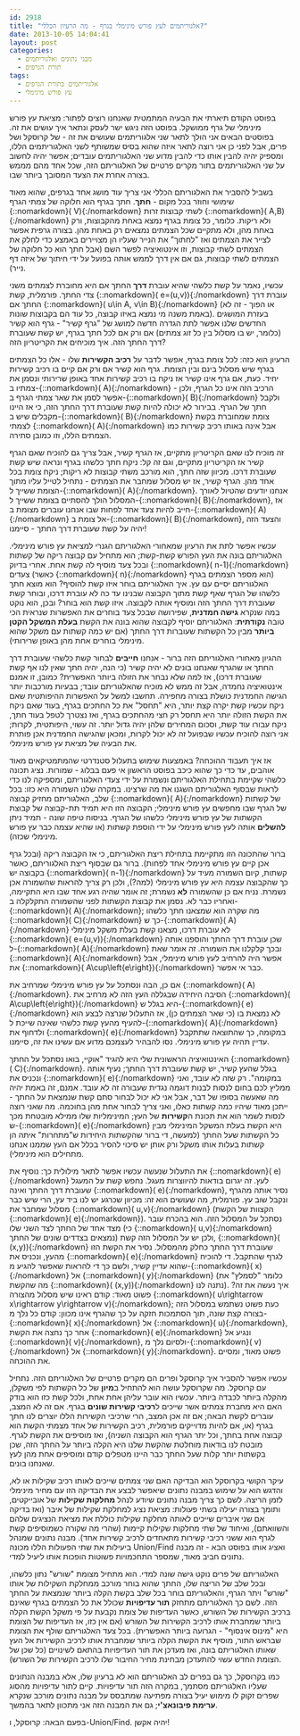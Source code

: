 ```yaml
---
id: 2918
title: "אלגוריתמים לעץ פורש מינימלי בגרף - מה הרעיון הכללי?"
date: 2013-10-05 14:04:41
layout: post
categories: 
  - מבני נתונים ואלגוריתמים
  - תורת הגרפים
tags: 
  - אלגוריתמים בתורת הגרפים
  - עץ פורש מינימלי
---
```

בפוסט הקודם תיארתי את הבעיה המתמטית שאנחנו רוצים לפתור: מציאת עץ פורש מינימלי של גרף ממושקל. בפוסט הזה ניגש ישר לעסק ונתאר איך עושים את זה. בפוסטים הבאים אני הולך לתאר שני אלגוריתמים שעושים את זה - של קרוסקל ושל פרים, אבל לפני כן אני רוצה לתאר איזה שהוא בסיס שמשותף לשני האלגוריתמים הללו, ומספיק יהיה להבין אותו כדי להבין מדוע שני האלגוריתמים עובדים; אפשר יהיה לחשוב על שני האלגוריתמים בתור מקרים פרטיים של האלגוריתם הזה, שכל אחד מהם מממש בצורה אחרת את הצעד המסובך ביותר שבו.

בשביל להסביר את האלגוריתם הכללי אני צריך עוד מושג אחד בגרפים, שהוא מאוד שימושי וחוזר בכל מקום - <strong>חתך</strong>. חתך בגרף הוא חלוקה של צמתי הגרף {::nomarkdown}\( V\){:/nomarkdown} לשתי קבוצות זרות {::nomarkdown}\( A,B\){:/nomarkdown} ולא ריקות. כלומר, כל צומת בגרף נמצא באחת מהקבוצות, ורק באחת מהן, ולא מתקיים שכל הצמתים נמצאים רק באחת מהן. בצורה גרפית אפשר לצייר את הצמתים ואז "לחתוך" את הנייר שעליו הן מצויירים באמצע כדי לחלק את הצמתים לשתי קבוצות, וזו אינטואיציה לפשר השם (אבל חתך הוא כל חלוקה של הצמתים לשתי קבוצות, גם אם אין דרך לממש אותה בפועל על ידי חיתוך של איזה דף נייר).

עכשיו, נאמר על קשת כלשהי שהיא עוברת <strong>דרך</strong> החתך אם היא מחוברת לצמתים משני צדי החתך. פורמלית, קשת {::nomarkdown}\( e=(u,v)\){:/nomarkdown} עוברת דרך החתך אם {::nomarkdown}\( u\in A, v\in B\){:/nomarkdown} (או הפוך - זה לא באמת משנה מי נמצא באיזו קבוצה, כל עוד הם בקבוצות שונות). בעזרת המושגים החדשים שלנו אפשר לתת הגדרה חדשה למושג של "גרף קשיר" - גרף הוא קשיר (כלומר, יש בו מסלול בין כל זוג צמתים) אם ורק אם לכל חתך בגרף, יש קשת שעוברת דרך החתך הזה. איך מוכיחים את הקריטריון הזה?

הרעיון הוא כזה: לכל צומת בגרף, אפשר לדבר על <strong>רכיב הקשירות</strong> שלו - אלו כל הצמתים בגרף שיש מסלול בינם ובין הצומת. גרף הוא קשיר אם ורק אם קיים בו רכיב קשירות יחיד. כעת, אם גרף אינו קשיר אז ניקח בו רכיב קשירות אחד באופן שרירותי ונסמן את צמתיו ב-{::nomarkdown}\( A\){:/nomarkdown} - הרכיב הזה אינו כל הגרף, ולכן אפשר לסמן את שאר צמתי הגרף ב-{::nomarkdown}\( B\){:/nomarkdown} ולקבל חתך של הגרף. בבירור לא יכולה להיות קשת שעוברת דרך החתך הזה, כי אז היינו מקבלים שיש ב-{::nomarkdown}\( B\){:/nomarkdown} צומת שמחוברת בקשת לצמתי {::nomarkdown}\( A\){:/nomarkdown} אבל אינה באותו רכיב קשירות כמו הצמתים הללו, וזו כמובן סתירה.

זה מוכיח לנו שאם הקריטריון מתקיים, אז הגרף קשיר, אבל צריך גם להוכיח שאם הגרף קשיר אז הקריטריון מתקיים, וגם זה קל: ניקח חתך כלשהו בגרף ונראה שיש קשת שעוברת דרכו. מכיוון שזה חתך, הוא מורכב משתי קבוצות לא ריקות; ניקח צומת בכל אחד מהן. הגרף קשיר, אז יש מסלול שמחבר את הצמתים - נתחיל לטייל עליו מתוך הצומת ששייך ל-{::nomarkdown}\( A\){:/nomarkdown}. אנחנו יודעים שהטיול לאורך המסלול הולך להסתיים בצומת ששייך ל-{::nomarkdown}\( B\){:/nomarkdown}, אז חייב להיות צעד אחד לפחות שבו אנחנו עוברים מצומת ב-{::nomarkdown}\( A\){:/nomarkdown} אל צומת ב-{::nomarkdown}\( B\){:/nomarkdown}, והצעד הזה יהיה על קשת שעוברת דרך החתך - סיימנו!

עכשיו אפשר לתת את הרעיון שמאחורי האלגוריתם הגנרי למציאת עץ פורש מינימלי. האלגוריתם בונה את העץ הפורש קשת-קשת; הוא מתחיל עם קבוצה ריקה של קשתות ובכל צעד מוסיף לה קשת אחת. אחרי בדיוק {::nomarkdown}\( n-1\){:/nomarkdown} צעדים (כאשר {::nomarkdown}\( n\){:/nomarkdown} הוא מספר הצמתים בגרף) האלגוריתם יסיים עם עץ. איך האלגוריתם בוחר איזו קשת להוסיף? הוא מוצא חתך כלשהו של הגרף שאף קשת מתוך הקבוצה שבנינו עד כה לא עוברת דרכו, ובוחר קשת שעוברת דרך החתך הזה ומוסיף אותה לקבוצה. איזו קשת הוא בוחר? ובכן, הוא נוקט במה שנקרא <strong>גישה חמדנית</strong>, שפירושה שבכל צעד בוחרים את האפשרות שנראית הכי טובה <strong>נקודתית</strong>: האלגוריתם יוסיף לקבוצה שהוא בונה את הקשת <strong>בעלת המשקל הקטן ביותר</strong> מבין כל הקשתות שעוברות דרך החתך (אם יש כמה קשתות עם משקל שהוא מינימלי בוחרים אחת מהן באופן שרירותי).

ההגיון מאחורי האלגוריתם הזה ברור - אנחנו <strong>חייבים</strong> לבחור קשת כלשהי שעוברת דרך החתך או שהגרף שאנחנו בונים לא יהיה קשיר (כי הנה, יהיה חתך שאין לנו אף קשת שעוברת דרכו), אז למה שלא נבחר את הזולה ביותר האפשרית? כמובן, זו אמנם אינטואיציה נחמדה, אבל זה ממש לא מוכיח שהאלגוריתם עובד; בבעיות מורכבות יותר הגישה החמדנית כושלת בצורה מחפירה. תחשבו למשל על האפשרות ההיפותטית שאם ניקח עכשיו קשת יקרה קצת יותר, היא "תחסל" את כל החתכים בגרף, בעוד שאם ניקח את הקשת הזולה יותר היא תחסל רק חצי מהחתכים בגרף, ואז נצטרך לטפל בעוד חתך, ניקח עבורו עוד קשת, וסכום המחירים שלהן יהיה גדול יותר. זה עשוי, היפותטית, לקרות; אני רוצה להוכיח עכשיו שבפועל זה לא יכול לקרות, ומכאן שהגישה החמדנית אכן פותרת את הבעיה של מציאת עץ פורש מינימלי.

אז איך תעבוד ההוכחה? באמצעות שימוש בתעלול סטנדרטי שהמתמטיקאים מאוד אוהבים, עד כדי כך שהוא כיכב בפוסט הראשון אי פעם בבלוג - שמורות. נציג תכונה כלשהי שקיימת בתחילת האלגוריתם ונשמרת על ידי צעדי האלגוריתם, ומספיקה לנו כדי לראות שבסוף האלגוריתם השגנו את מה שרצינו. במקרה שלנו השמורה היא כזו: בכל שלב, האלגוריתם מחזיק קבוצה {::nomarkdown}\( A\){:/nomarkdown} של קשתות של הגרף שבו מחפשים עץ פורש מינימלי; הקבוצה הזו היא תמיד תת-קבוצה של קבוצת הקשתות של עץ פורש מינימלי כלשהו של הגרף. בניסוח טיפה שונה - תמיד ניתן <strong>להשלים</strong> אותה לעץ פורש מינימלי על ידי הוספת קשתות (או שהיא עצמה כבר עץ פורש מינימלי שכזה).

ברור שהתכונה הזו מתקיימת בתחילת ריצת האלגוריתם, כי אז הקבוצה ריקה (ובכל גרף אכן קיים עץ פורש מינימלי אחד לפחות). ברור גם שבסוף ריצת האלגוריתם, כאשר בקבוצה יש {::nomarkdown}\( n-1\){:/nomarkdown} קשתות, קיום השמורה מעיד על כך שהקבוצה עצמה היא עץ פורש מינימלי (למה?), ולכן רק צריך להראות שהשמורה אכן נשמרת. נניח אם כן שהשמורה <strong>לא</strong> נשמרת; זה אומר שהיה רגע אחד שבו היא התקיימה, ואחריו כבר לא. נסמן את קבוצת הקשתות לפני שהשמורה התקלקלה ב-{::nomarkdown}\( A\){:/nomarkdown}; מה שקרה הוא שמצאנו חתך כלשהו {::nomarkdown}\( C\){:/nomarkdown} כך ש-{::nomarkdown}\( A\){:/nomarkdown} לא עוברת דרכו, מצאנו קשת בעלת משקל מינימלי {::nomarkdown}\( e=(u,v)\){:/nomarkdown} שכן עוברת דרך החתך והוספנו אותה ל-{::nomarkdown}\( A\){:/nomarkdown} ובכך קלקלנו את השמורה. זה אומר שאת {::nomarkdown}\( A\){:/nomarkdown} אפשר היה להרחיב לעץ פורש מינימלי, אבל את {::nomarkdown}\( A\cup\left\{e\right\}\){:/nomarkdown} כבר אי אפשר.

אם כן, הבה ונסתכל על עץ פורש מינימלי שמרחיב את {::nomarkdown}\( A\){:/nomarkdown}. הסיבה היחידה שבגללה העץ הזה לא מרחיב את {::nomarkdown}\( A\cup\left\{e\right\}\){:/nomarkdown} היא בגלל ש-{::nomarkdown}\( e\){:/nomarkdown} לא נמצאת בו (כי שאר הצמתים כן), אז התעלול שנרצה לבצע הוא להעיף מהעץ קשת כלשהי שאינה שייכת ל-{::nomarkdown}\( A\){:/nomarkdown} ולדחוף את {::nomarkdown}\( e\){:/nomarkdown} במקומה, כך שהתוצאה שתתקבל עדיין תהיה עץ פורש מינימלי. נסו להבהיר לעצמכם מדוע אם עשינו את זה, סיימנו.

האינטואיציה הראשונית שלי היא להגיד "אוקיי, בואו נסתכל על החתך {::nomarkdown}\( C\){:/nomarkdown}. בגלל שהעץ קשיר, יש קשת שעוברת דרך החתך; נעיף אותה ונכניס את {::nomarkdown}\( e\){:/nomarkdown} במקומה". רק שזה לא עובד, ואני ממליץ לכם בחום לנסות לבנות דוגמה נגדית שעבורה זה לא עובד. אמנם, זה באמת יהיה מה שאעשה בסופו של דבר, אבל אני לא יכול לבחור סתם קשת שנמצאת על החתך - ייתכן מאוד שיהיו כמה קשתות כאלו, ואני צריך לבחור אחת מהן בחוכמה. מה שאני רוצה לנסות לשמר הוא את תכונת ה<strong>קשירות</strong> של העץ; המינימליות שלו ממילא מובטחת מכך ש-{::nomarkdown}\( e\){:/nomarkdown} היא הקשת בעלת המשקל המינימלי מבין כל הקשתות שעל החתך (למעשה, די ברור שהקשתות היחידות ש"מתחרות" איתה הן קשתות בעלות אותו משקל ורק אותן יש סיכוי להסיר בכלל אם העץ שממנו אנחנו מתחילים הוא מינימלי).

את התעלול שנעשה עכשיו אפשר לתאר מילולית כך: נוסיף את {::nomarkdown}\( e\){:/nomarkdown} לעץ. זה יגרום בודאות להיווצרות מעגל. נחפש קשת על המעגל שעוברת דרך החתך ואינה {::nomarkdown}\( e\){:/nomarkdown}, נסיר אותה מהגרף ונקבל שוב עץ. פורמלית, מה שעושים הוא זה: מכיוון שכרגע יש לנו ביד עץ, הרי שיש כבר מסלול שמחבר את {::nomarkdown}\( u,v\){:/nomarkdown} (הקצוות של הקשת {::nomarkdown}\( e\){:/nomarkdown}). נסתכל על המסלול הזה. הוא בהכרח עובר מצד אחד של החתך לצד השני שלו (כי {::nomarkdown}\( u,v\){:/nomarkdown} נמצאים בצדדים שונים של החתך) ולכן יש על המסלול הזה קשת, {::nomarkdown}\( (x,y)\){:/nomarkdown} שעוברת דרך החתך כחלק מהמסלול. נסיר את הקשת הזו מהעץ, ונכניס את {::nomarkdown}\( e\){:/nomarkdown} לגרף שהתקבל. די להוכיח שהוא עדיין קשיר, ולשם כך די להראות שאפשר להגיע מ-{::nomarkdown}\( x\){:/nomarkdown} אל {::nomarkdown}\( y\){:/nomarkdown} (כלומר "לסמלץ" את מה שהקשת {::nomarkdown}\( (x,y)\){:/nomarkdown} נתנה לנו). איך נעשה את זה? פשוט מאוד: קודם ראינו שיש מסלול מהצורה {::nomarkdown}\( u\rightarrow x\rightarrow y\rightarrow v\){:/nomarkdown}; כעת פשוט נשתמש במסלול הזה בצורה קצת שונה, תוך הסתמכות חזקה על כך שהגרף אינו מכוון: קודם כל נלך מ-{::nomarkdown}\( x\){:/nomarkdown} אל {::nomarkdown}\( u\){:/nomarkdown}, אחר כך נחצה את הקשת {::nomarkdown}\( e\){:/nomarkdown} ונגיע אל {::nomarkdown}\( v\){:/nomarkdown}, ולסיום נלך מ-{::nomarkdown}\( v\){:/nomarkdown} אל {::nomarkdown}\( y\){:/nomarkdown}. פשוט מאוד, ומסיים את ההוכחה.

עכשיו אפשר להסביר איך קרוסקל ופרים הם מקרים פרטיים של האלגוריתם הזה. נתחיל עם קרוסקל. מה שקרוסקל עושה הוא להתחיל ב<strong>מיון</strong> של כל הקשתות לפי משקלן, מהקלה ביותר לכבדה ביותר. עכשיו הוא עובר עליהן אחת אחת, ולכל קשת כזו הוא בודק האם היא מחברת צמתים אשר שייכים ל<strong>רכיבי קשירות שונים</strong> בגרף. אם זה לא המצב, עוברים לקשת הבאה; אם זה אכן המצב, הרי שרכיבי הקשירות הללו יוצרים לנו חתך בגרף (או, אם להיות מדוייקים פורמלית, רכיב הקשירות של אחד מצמתי הקשת הוא קבוצה אחת בחתך, וכל יתר הגרף הוא הקבוצה השניה), ואז מוסיפים את הקשת לגרף. מובטח לנו בודאות מוחלטת שהקשת שלנו היא הקלה ביותר על החתך הזה, שכן בקשתות יותר קלות שעל החתך כבר היינו מטפלים קודם ומוסיפים אחת מהן לעץ שאנחנו בונים.

עיקר הקושי בקרוסקל הוא הבדיקה האם שני צמתים שייכים לאותו רכיב שקילות או לא, והדגש הוא על שימוש במבנה נתונים שיאפשר לבצע את הבדיקה הזו עם מחיר מינימלי לזמן הריצה. לשם כך צריך מבנה נתונים שיודע לנהל <strong>מחלקות שקילות</strong> של אובייקטים, ותומך בצורה יעילה בשתי פעולות: מציאת נציג למחלקת שקילות של איבר (ואז בדיקה אם שני איברים שייכים לאותה מחלקת שקילות כוללת את מציאת הנציגים שלהם והשוואתם), ואיחוד של שתי מחלקות שקילות קיימות (שהרי מה שקורה כשמוסיפים קשת לגרף הוא ששני רכיבי קשירות מתאחדים לרכיב קשירות אחד). מבנה נתונים שמנהל ביעילות את שתי הפעולות הללו מכונה Union/Find ואציג אותו בפוסט הבא - זה מבנה נתונים חביב מאוד, שמספר התחכמויות פשוטות הופכות אותו ליעיל למדי.

האלגוריתם של פרים נוקט גישה שונה למדי. הוא מתחיל מצומת "שורש" נתון כלשהו, ובכל שלב של הריצה שלו, החתך שהוא בוחר מורכב ממחלקת השקילות של אותו "שורש" ויתר הגרף, והאלגוריתם בוחר בכל שלב בקשת הקלה ביותר שנמצאת על החתך הזה. לשם כך האלגוריתם מתחזק <strong>תור עדיפויות</strong> שכולל את כל הצמתים בגרף שאינם ברכיב הקשירות של השורש, כאשר העדיפות של צומת נקבעת על פי משקל הקשת הקלה ביותר שמחברת אותו לרכיב הקשירות של השורש (אם אין כזו, אז העדיפות של הצומת היא "מינוס אינסוף" - הגרועה ביותר האפשרית). בכל צעד האלגוריתם שולף את הצומת שבראש התור, מוסיף את הקשת הקלה ביותר שמחברת אותו לרכיב הקשירות אל העץ שאותו האלגוריתם בונה, ואז מעדכן את תור העדיפויות בהתאם לשינויים (כל שכן של הצומת החדש עשוי להתעדכן מבחינת מחיר החיבור שלו לרכיב הקשירות של השורש).

כמו בקרוסקל, כך גם בפרים לב האלגוריתם הוא לא ברעיון שלו, אלא במבנה הנתונים שעליו האלגוריתם מסתמך, במקרה הזה תור עדיפויות. קיים לתור עדיפויות מהסוג שפרים זקוק לו מימוש יעיל בצורה מפתיעה שמתבסס על מבנה נתונים מורכב שנקרא <strong>ערימת פיבונאצ'י</strong>; גם את המבנה הזה אני מתכוון לתאר בהמשך.

בפעם הבאה: קרוסקל, ו-Union/Find. יהיה אקשן!
